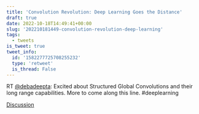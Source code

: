 ```yaml
---
title: 'Convolution Revolution: Deep Learning Goes the Distance'
draft: true
date: 2022-10-18T14:49:41+00:00
slug: '202210181449-convolution-revolution-deep-learning'
tags:
  - tweets
is_tweet: true
tweet_info:
  id: '1582277725708255232'
  type: 'retweet'
  is_thread: False
---
```




RT [@debadeepta](https://x.com/debadeepta): Excited about Structured Global Convolutions and their long range capabilities. More to come along this line. #deeplearning

[Discussion](https://x.com/sytelus/status/1582277725708255232)
